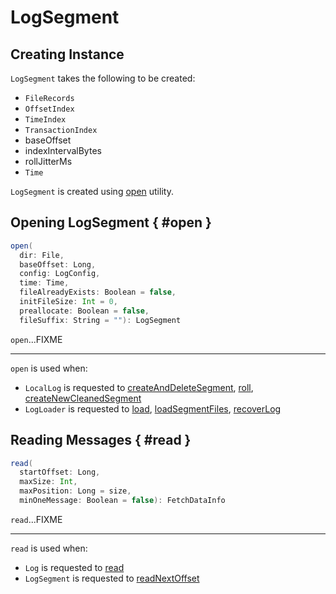 # LogSegment

## Creating Instance

`LogSegment` takes the following to be created:

* <span id="log"> `FileRecords`
* <span id="lazyOffsetIndex"> `OffsetIndex`
* <span id="lazyTimeIndex"> `TimeIndex`
* <span id="txnIndex"> `TransactionIndex`
* <span id="baseOffset"> baseOffset
* <span id="indexIntervalBytes"> indexIntervalBytes
* <span id="rollJitterMs"> rollJitterMs
* <span id="time"> `Time`

`LogSegment` is created using [open](#open) utility.

## Opening LogSegment { #open }

```scala
open(
  dir: File,
  baseOffset: Long,
  config: LogConfig,
  time: Time,
  fileAlreadyExists: Boolean = false,
  initFileSize: Int = 0,
  preallocate: Boolean = false,
  fileSuffix: String = ""): LogSegment
```

`open`...FIXME

---

`open` is used when:

* `LocalLog` is requested to [createAndDeleteSegment](LocalLog.md#createAndDeleteSegment), [roll](LocalLog.md#roll), [createNewCleanedSegment](LocalLog.md#createNewCleanedSegment)
* `LogLoader` is requested to [load](LogLoader.md#load), [loadSegmentFiles](LogLoader.md#loadSegmentFiles), [recoverLog](LogLoader.md#recoverLog)

## Reading Messages { #read }

```scala
read(
  startOffset: Long,
  maxSize: Int,
  maxPosition: Long = size,
  minOneMessage: Boolean = false): FetchDataInfo
```

`read`...FIXME

---

`read` is used when:

* `Log` is requested to [read](../Log.md#read)
* `LogSegment` is requested to [readNextOffset](#readNextOffset)
